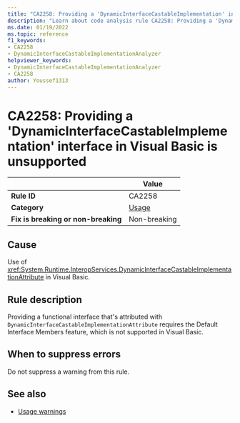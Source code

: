 ```yaml
---
title: "CA2258: Providing a 'DynamicInterfaceCastableImplementation' interface in Visual Basic is unsupported"
description: "Learn about code analysis rule CA2258: Providing a 'DynamicInterfaceCastableImplementation' interface in Visual Basic is unsupported"
ms.date: 01/19/2022
ms.topic: reference
f1_keywords:
- CA2258
- DynamicInterfaceCastableImplementationAnalyzer
helpviewer_keywords:
- DynamicInterfaceCastableImplementationAnalyzer
- CA2258
author: Youssef1313
---
```

# CA2258: Providing a 'DynamicInterfaceCastableImplementation' interface in Visual Basic is unsupported

|                                     | Value                                |
| ----------------------------------- | ------------------------------------ |
| **Rule ID**                         | CA2258                               |
| **Category**                        | [Usage](usage-warnings.md)           |
| **Fix is breaking or non-breaking** | Non-breaking                         |

## Cause

Use of <xref:System.Runtime.InteropServices.DynamicInterfaceCastableImplementationAttribute> in Visual Basic.

## Rule description

Providing a functional interface that's attributed with `DynamicInterfaceCastableImplementationAttribute` requires the Default Interface Members feature, which is not supported in Visual Basic.

## When to suppress errors

Do not suppress a warning from this rule.

## See also

- [Usage warnings](usage-warnings.md)
